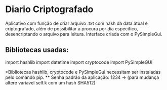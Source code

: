 # Diario Criptografado
Aplicativo com função de criar arquivo .txt com hash da data atual e criptografado, além de possibilitar a procura por dia especifico, desencriptando o arquivo para leitura.
Interface criada com o PySimpleGui.

## Bibliotecas usadas:

import hashlib
import datetime
import cryptocode
import PySimpleGUI

*Bibliotecas hashlib, cryptocode e PySimpleGui necessitam ser instaladas pelo comando pip.
** Senha padrão da aplicação: 1234 -> (para mudança altere variavel self.k com um hash SHA512)
